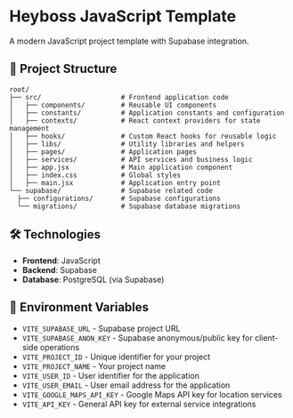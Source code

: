 # Heyboss JavaScript Template

A modern JavaScript project template with Supabase integration.

## 📁 Project Structure

```
root/
├── src/                    # Frontend application code
│   ├── components/         # Reusable UI components
│   ├── constants/          # Application constants and configuration
│   ├── contexts/           # React context providers for state management
│   ├── hooks/              # Custom React hooks for reusable logic
│   ├── libs/               # Utility libraries and helpers
│   ├── pages/              # Application pages
│   ├── services/           # API services and business logic
│   ├── app.jsx             # Main application component
│   ├── index.css           # Global styles
│   ├── main.jsx            # Application entry point
└── supabase/               # Supabase related code
  ├── configurations/       # Supabase configurations
  └── migrations/           # Supabase database migrations
```

## 🛠️ Technologies

-   **Frontend**: JavaScript
-   **Backend**: Supabase
-   **Database**: PostgreSQL (via Supabase)

## 🔧 Environment Variables

-   `VITE_SUPABASE_URL` - Supabase project URL
-   `VITE_SUPABASE_ANON_KEY` - Supabase anonymous/public key for client-side operations
-   `VITE_PROJECT_ID` - Unique identifier for your project
-   `VITE_PROJECT_NAME` - Your project name
-   `VITE_USER_ID` - User identifier for the application
-   `VITE_USER_EMAIL` - User email address for the application
-   `VITE_GOOGLE_MAPS_API_KEY` - Google Maps API key for location services
-   `VITE_API_KEY` - General API key for external service integrations
